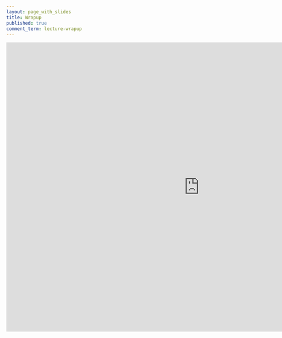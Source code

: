 ```yaml
---
layout: page_with_slides
title: Wrapup
published: true
comment_term: lecture-wrapup
---
```


<iframe src="https://brunchlabs.slides.com/timtregubov/cs52-wrapup/embed?token=A9cgsM_H&style=light" width="1024" height="768" scrolling="no" frameborder="0" webkitallowfullscreen mozallowfullscreen allowfullscreen></iframe>